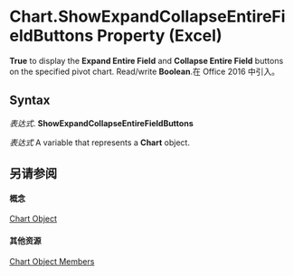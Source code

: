 
# Chart.ShowExpandCollapseEntireFieldButtons Property (Excel)

 **True** to display the **Expand Entire Field** and **Collapse Entire Field** buttons on the specified pivot chart. Read/write **Boolean**.在 Office 2016 中引入。


## Syntax

 _表达式_. **ShowExpandCollapseEntireFieldButtons**

 _表达式_ A variable that represents a **Chart** object.


## 另请参阅


#### 概念


[Chart Object](179c32ce-49bd-6f36-ea12-89fb5443f3ea.md)
#### 其他资源


[Chart Object Members](http://msdn.microsoft.com/library/a3f8ac44-02d6-6f3f-b5e0-23f4bd5d6baf%28Office.15%29.aspx)